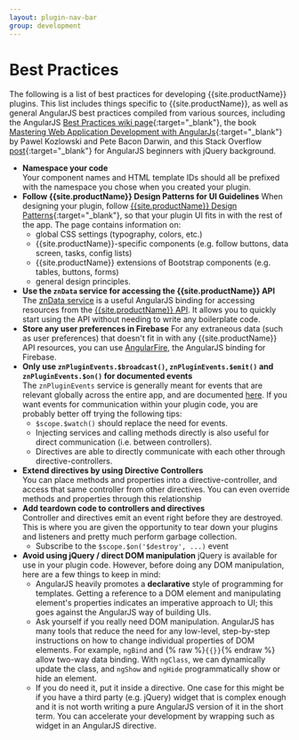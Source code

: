 ```yaml
---
layout: plugin-nav-bar
group: development
---
```

# Best Practices

The following is a list of best practices for developing {{site.productName}} plugins. This list includes things specific to {{site.productName}}, as well as general AngularJS best practices compiled from various sources, including the AngularJS [Best Practices wiki page](https://github.com/angular/angular.js/wiki/Best-Practices){:target="_blank"}, the book [Mastering Web Application Development with AngularJs](http://www.amazon.com/Mastering-Web-Application-Development-AngularJS/dp/1782161821){:target="_blank"} by Pawel Kozlowski and Pete Bacon Darwin, and this Stack Overflow [post](http://stackoverflow.com/questions/14994391/how-do-i-think-in-angularjs-if-i-have-a-jquery-background){:target="_blank"} for AngularJS beginners with jQuery background.

* **Namespace your code**  
  Your component names and HTML template IDs should all be prefixed with the namespace you chose when you created your plugin.
* **Follow {{site.productName}} Design Patterns for UI Guidelines**
  When designing your plugin, follow [{{site.productName}} Design Patterns]({{site.clientDomain}}/patterns){:target="_blank"}, so that your plugin UI fits in with the rest of the app. The page contains information on:
  - global CSS settings (typography, colors, etc.)
  - {{site.productName}}-specific components (e.g. follow buttons, data screen, tasks, config lists)
  - {{site.productName}} extensions of Bootstrap components (e.g. tables, buttons, forms)
  - general design principles.
* **Use the `znData` service for accessing the {{site.productName}} API**
  The [znData service]({{site.baseurl}}/plugins/api/services/#zndata) is a useful AngularJS binding for accessing resources from the [{{site.productName}} API]({{site.baseurl}}/rest-api).  It allows you to quickly start using the API without needing to write any boilerplate code.
* **Store any user preferences in Firebase**
  For any extraneous data (such as user preferences) that doesn't fit in with any {{site.productName}} API resources, you can use [AngularFire]({{site.baseurl}}/plugins/third-party/developing-plugins-with-firebase.html), the AngularJS binding for Firebase.
* **Only use `znPluginEvents.$broadcast()`, `znPluginEvents.$emit()` and `znPluginEvents.$on()` for documented events**  
  The `znPluginEvents` service is generally meant for events that are relevant globally across the entire app, and are documented [here]({{site.baseurl}}/plugins/api/services/#znpluginevents). If you want events for communication within your plugin code, you are probably better off trying the following tips:
  * `$scope.$watch()` should replace the need for events.
  * Injecting services and calling methods directly is also useful for direct communication (i.e. between controllers).
  * Directives are able to directly communicate with each other through directive-controllers.
* **Extend directives by using Directive Controllers**  
  You can place methods and properties into a directive-controller, and access that same controller from other directives. You can even override methods and properties through this relationship
* **Add teardown code to controllers and directives**  
  Controller and directives emit an event right before they are destroyed. This is where you are given the opportunity to tear down your plugins and listeners and pretty much perform garbage collection.
  * Subscribe to the `$scope.$on('$destroy', ...)` event
* **Avoid using jQuery / direct DOM manipulation**
  jQuery is available for use in your plugin code. However, before doing any DOM manipulation, here are a few things to keep in mind:
  - AngularJS heavily promotes a **declarative** style of programming for templates. Getting a reference to a DOM element and manipulating element's properties indicates an imperative approach to UI; this goes against the AngularJS way of building UIs.
  - Ask yourself if you really need DOM manipulation. AngularJS has many tools that reduce the need for any low-level, step-by-step instructions on how to change individual properties of DOM elements.  For example, `ngBind` and {% raw %}`{{}}`{% endraw %} allow two-way data binding. With `ngClass`, we can dynamically update the class, and `ngShow` and `ngHide` programmatically show or hide an element.
  - If you do need it, put it inside a directive. One case for this might be if you have a third party (e.g. jQuery) widget that is complex enough and it is not worth writing a pure AngularJS version of it in the short term. You can accelerate your development by wrapping such as widget in an AngularJS directive. 